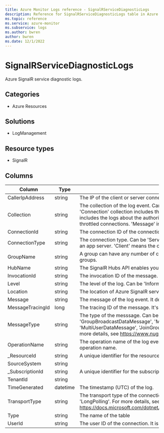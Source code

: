 ```yaml
---
title: Azure Monitor Logs reference - SignalRServiceDiagnosticLogs
description: Reference for SignalRServiceDiagnosticLogs table in Azure Monitor Logs.
ms.topic: reference
ms.service: azure-monitor
ms.subservice: logs
ms.author: bwren
author: bwren
ms.date: 12/1/2022
---
```


# SignalRServiceDiagnosticLogs

 Azure SignalR service diagnostic logs.

## Categories

- Azure Resources
## Solutions

- LogManagement
## Resource types

- SignalR




## Columns

| Column | Type | Description |
| --- | --- | --- |
| CallerIpAddress | string | The IP of the client or server connects to SignalR service. |
| Collection | string | The collection of the log event. Can be 'Connection', 'Authorization', 'Throttling' or 'Message'. 'Connection' collection includes the logs about the lifetime of connections. 'Authorization' includes the logs about the authorization of connections. 'Throttling' includes the logs about the throttled connections. 'Message' includes the logs about the tracing messages. |
| ConnectionId | string | The connection ID of the connection connected to SignalR service. |
| ConnectionType | string | The connection type. Can be 'Server' and 'Client'. 'Server' means the connection connects to an app server. 'Client' means the connection connects to a SignalR client. |
| GroupName | string | A group can have any number of clients, and a client can be a member of any number of groups. |
| HubName | string | The SignalR Hubs API enables you to call methods on connected clients from the server. |
| InvocationId | string | The invocation ID of the message. It's only available in ASP.NET SignalR. |
| Level | string | The level of the log. Can be 'Informational', 'Warning', 'Error' or 'Critical'. |
| Location | string | The location of Azure SignalR service. |
| Message | string | The message of the log event. It describes the log event in detail. |
| MessageTracingId | long | The tracing ID of the message. It's used for tracing messages. |
| MessageType | string | The type of the messsage. Can be 'BroadcastDataMessage', 'MultiConnectionDataMessage', 'GroupBroadcastDataMessage', 'MultiGroupBroadcastDataMessage', 'UserDataMessage', 'MultiUserDataMessage', 'JoinGroupWithAckMessage' and 'LeaveGroupWithAckMessage'. For more details, see https://www.nuget.org/packages/Microsoft.Azure.SignalR.Protocols. |
| OperationName | string | The operation name of the log event. it can be used to filter the log based on a specific operation name. |
| _ResourceId | string | A unique identifier for the resource that the record is associated with |
| SourceSystem | string |  |
| _SubscriptionId | string | A unique identifier for the subscription that the record is associated with |
| TenantId | string |  |
| TimeGenerated | datetime | The timestamp (UTC) of the log. |
| TransportType | string | The transport type of the connection. Can be 'WebSockets', 'ServerSentEvents', or 'LongPolling'. For more details, see https://docs.microsoft.com/dotnet/api/microsoft.aspnetcore.http.connections.httptransporttype. |
| Type | string | The name of the table |
| UserId | string | The user ID of the connection. It is defined by the client or app server. |

